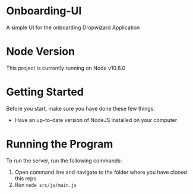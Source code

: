 # Onboarding-UI
A simple UI for the onboarding Dropwizard Application

# Node Version
This project is currently running on Node v10.6.0

# Getting Started
Before you start, make sure you have done these few things:
* Have an up-to-date version of NodeJS installed on your computer

# Running the Program
To run the server, run the following commands:
1. Open command line and navigate to the folder where you have cloned this repo
2. Run ```node src/js/main.js```